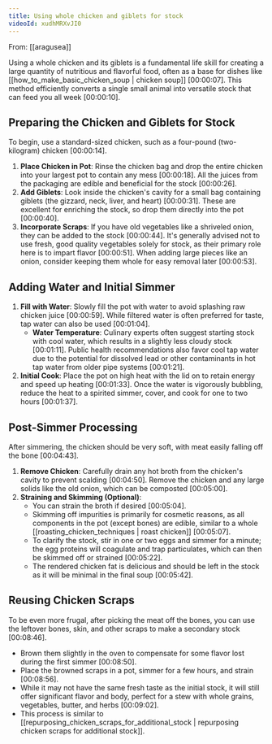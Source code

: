 ```yaml
---
title: Using whole chicken and giblets for stock
videoId: xudhMRXvJI0
---
```


From: [[aragusea]] <br/> 

Using a whole chicken and its giblets is a fundamental life skill for creating a large quantity of nutritious and flavorful food, often as a base for dishes like [[how_to_make_basic_chicken_soup | chicken soup]] <a class="yt-timestamp" data-t="00:00:07">[00:00:07]</a>. This method efficiently converts a single small animal into versatile stock that can feed you all week <a class="yt-timestamp" data-t="00:00:10">[00:00:10]</a>.

## Preparing the Chicken and Giblets for Stock

To begin, use a standard-sized chicken, such as a four-pound (two-kilogram) chicken <a class="yt-timestamp" data-t="00:00:14">[00:00:14]</a>.

1.  **Place Chicken in Pot**: Rinse the chicken bag and drop the entire chicken into your largest pot to contain any mess <a class="yt-timestamp" data-t="00:00:18">[00:00:18]</a>. All the juices from the packaging are edible and beneficial for the stock <a class="yt-timestamp" data-t="00:00:26">[00:00:26]</a>.
2.  **Add Giblets**: Look inside the chicken's cavity for a small bag containing giblets (the gizzard, neck, liver, and heart) <a class="yt-timestamp" data-t="00:00:31">[00:00:31]</a>. These are excellent for enriching the stock, so drop them directly into the pot <a class="yt-timestamp" data-t="00:00:40">[00:00:40]</a>.
3.  **Incorporate Scraps**: If you have old vegetables like a shriveled onion, they can be added to the stock <a class="yt-timestamp" data-t="00:00:44">[00:00:44]</a>. It's generally advised not to use fresh, good quality vegetables solely for stock, as their primary role here is to impart flavor <a class="yt-timestamp" data-t="00:00:51">[00:00:51]</a>. When adding large pieces like an onion, consider keeping them whole for easy removal later <a class="yt-timestamp" data-t="00:00:53">[00:00:53]</a>.

## Adding Water and Initial Simmer

1.  **Fill with Water**: Slowly fill the pot with water to avoid splashing raw chicken juice <a class="yt-timestamp" data-t="00:00:59">[00:00:59]</a>. While filtered water is often preferred for taste, tap water can also be used <a class="yt-timestamp" data-t="00:01:04">[00:01:04]</a>.
    *   **Water Temperature**: Culinary experts often suggest starting stock with cool water, which results in a slightly less cloudy stock <a class="yt-timestamp" data-t="00:01:11">[00:01:11]</a>. Public health recommendations also favor cool tap water due to the potential for dissolved lead or other contaminants in hot tap water from older pipe systems <a class="yt-timestamp" data-t="00:01:21">[00:01:21]</a>.
2.  **Initial Cook**: Place the pot on high heat with the lid on to retain energy and speed up heating <a class="yt-timestamp" data-t="00:01:33">[00:01:33]</a>. Once the water is vigorously bubbling, reduce the heat to a spirited simmer, cover, and cook for one to two hours <a class="yt-timestamp" data-t="00:01:37">[00:01:37]</a>.

## Post-Simmer Processing

After simmering, the chicken should be very soft, with meat easily falling off the bone <a class="yt-timestamp" data-t="00:04:43">[00:04:43]</a>.

1.  **Remove Chicken**: Carefully drain any hot broth from the chicken's cavity to prevent scalding <a class="yt-timestamp" data-t="00:04:50">[00:04:50]</a>. Remove the chicken and any large solids like the old onion, which can be composted <a class="yt-timestamp" data-t="00:05:00">[00:05:00]</a>.
2.  **Straining and Skimming (Optional)**:
    *   You can strain the broth if desired <a class="yt-timestamp" data-t="00:05:04">[00:05:04]</a>.
    *   Skimming off impurities is primarily for cosmetic reasons, as all components in the pot (except bones) are edible, similar to a whole [[roasting_chicken_techniques | roast chicken]] <a class="yt-timestamp" data-t="00:05:07">[00:05:07]</a>.
    *   To clarify the stock, stir in one or two eggs and simmer for a minute; the egg proteins will coagulate and trap particulates, which can then be skimmed off or strained <a class="yt-timestamp" data-t="00:05:22">[00:05:22]</a>.
    *   The rendered chicken fat is delicious and should be left in the stock as it will be minimal in the final soup <a class="yt-timestamp" data-t="00:05:42">[00:05:42]</a>.

## Reusing Chicken Scraps

To be even more frugal, after picking the meat off the bones, you can use the leftover bones, skin, and other scraps to make a secondary stock <a class="yt-timestamp" data-t="00:08:46">[00:08:46]</a>.
*   Brown them slightly in the oven to compensate for some flavor lost during the first simmer <a class="yt-timestamp" data-t="00:08:50">[00:08:50]</a>.
*   Place the browned scraps in a pot, simmer for a few hours, and strain <a class="yt-timestamp" data-t="00:08:56">[00:08:56]</a>.
*   While it may not have the same fresh taste as the initial stock, it will still offer significant flavor and body, perfect for a stew with whole grains, vegetables, butter, and herbs <a class="yt-timestamp" data-t="00:09:02">[00:09:02]</a>.
*   This process is similar to [[repurposing_chicken_scraps_for_additional_stock | repurposing chicken scraps for additional stock]].